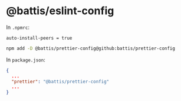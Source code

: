 # @battis/eslint-config

In `.npmrc`:

```
auto-install-peers = true
```

```bash
npm add -D @battis/prettier-config@github:battis/prettier-config
```

In `package.json`:

```json
{
  ...
  "prettier": "@battis/prettier-config"
  ...
}
```
